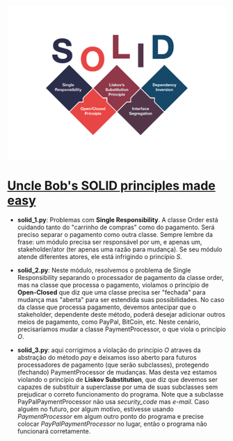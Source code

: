 ![](imgs/1.png)


# [Uncle Bob's SOLID principles made easy](https://www.youtube.com/watch?v=pTB30aXS77U)

* **solid_1.py**: Problemas com **Single Responsibility**. A classe Order está cuidando tanto do "carrinho de compras" como do pagamento. Será preciso separar o pagamento como outra classe. Sempre lembre da frase: um módulo precisa ser responsável por um, e apenas um, stakeholder/ator (ter apenas uma razão para mudança). Se seu módulo atende diferentes atores, ele está infrigindo o princípio *S*.

* **solid_2.py**: Neste módulo, resolvemos o problema de Single Responsibility separando o processador de pagamento da classe order, mas na classe que processa o pagamento, violamos o princípio de **Open-Closed** que diz que uma classe precisa ser "fechada" para mudança mas "aberta" para ser estendida suas possibilidades. No caso da classe que processa pagamento, devemos antecipar que o stakeholder, dependente deste método, poderá desejar adicionar outros meios de pagamento, como PayPal, BitCoin, etc. Neste cenário, precisaríamos mudar a classe PaymentProcessor, o que viola o princípio *O*. 

* **solid_3.py**: aqui corrigimos a violação do princípio *O* atraves da abstração do método *pay* e deixamos isso aberto para futuros processadores de pagamento (que serão subclasses), protegendo (fechando) PaymentProcessor de mudanças. Mas desta vez estamos violando o princípio de **Liskov Substitution**, que diz que devemos ser capazes de substituir a superclasse por uma de suas subclasses sem prejudicar o correto funcionamento do programa. Note que a subclasse PayPalPaymentProcessor não usa *security_code* mas *e-mail*. Caso alguém no futuro, por algum motivo, estivesse usando *PaymentProcessor* em algum outro ponto do programa e precise colocar *PayPalPaymentProcessor* no lugar, então o programa não funcionará corretamente.




